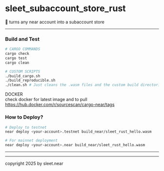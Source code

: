 # sleet_subaccount_store_rust

📝 turns any near account into a subaccount store

---

### Build and Test

```bash
# CARGO COMMANDS
cargo check
cargo test
cargo clean

# CUSTOM SCRIPTS
./build_cargo.sh
./build_reproducible.sh
./clean.sh # Just cleans the .wasm files and the custom build directories
```

DOCKER
<br/>
check docker for latest image and to pull
<br/>
https://hub.docker.com/r/sourcescan/cargo-near/tags


###  How to Deploy?

```bash
# Deploy to testnet
near deploy <your-account>.testnet build_near/sleet_rust_hello.wasm

# For mainnet deployment
near deploy <your-account>.near build_near/sleet_rust_hello.wasm
```

---







---

copyright 2025 by sleet.near
